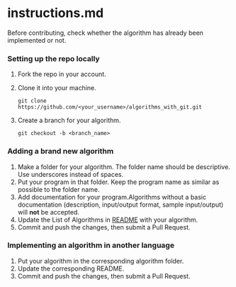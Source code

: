 # instructions.md

Before contributing, check whether the algorithm has already been implemented or not.

### Setting up the repo locally

1. Fork the repo in your account.

2. Clone it into your machine.

   ```
   git clone https://github.com/<your_username>/algorithms_with_git.git
   ```

3. Create a branch for your algorithm.

   ```
   git checkout -b <branch_name>
   ```

### Adding a brand new algorithm

1. Make a folder for your algorithm. The folder name should be descriptive. Use underscores instead of spaces.
2. Put your program in that folder. Keep the program name as similar as possible to the folder name.
3. Add documentation for your program.Algorithms without a basic documentation (description, input/output format, sample input/output) will **not** be accepted.
4. Update the List of Algorithms in [README](README.md) with your algorithm.
5. Commit and push the changes, then submit a Pull Request.

### Implementing an algorithm in another language

1. Put your algorithm in the corresponding algorithm folder.
2. Update the corresponding README.
3. Commit and push the changes, then submit a Pull Request.

